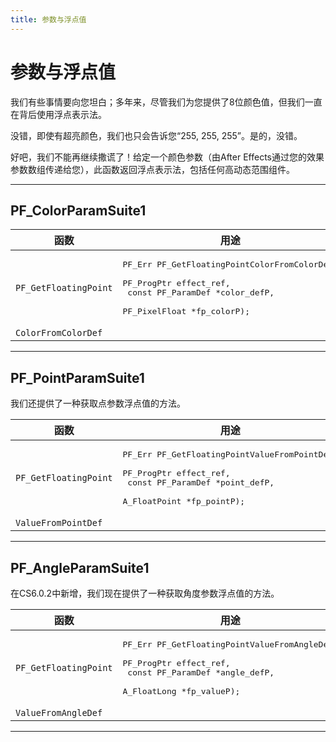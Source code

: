 ```yaml
---
title: 参数与浮点值
---
```

# 参数与浮点值

我们有些事情要向您坦白；多年来，尽管我们为您提供了8位颜色值，但我们一直在背后使用浮点表示法。

没错，即使有超亮颜色，我们也只会告诉您“255, 255, 255”。是的，没错。

好吧，我们不能再继续撒谎了！给定一个颜色参数（由After Effects通过您的效果参数数组传递给您），此函数返回浮点表示法，包括任何高动态范围组件。

---

## PF_ColorParamSuite1

|       函数        |       用途       |
|-------------------|-----------------------------------------------------------------------------------------------------------------------------------------------------------------------------------|
| `PF_GetFloatingPoint` | <pre lang="cpp">PF_Err PF_GetFloatingPointColorFromColorDef(<br/>  PF_ProgPtr         effect_ref,<br/>  const PF_ParamDef  \*color_defP,<br/>  PF_PixelFloat      \*fp_colorP);</pre> |
| `ColorFromColorDef`   |           |

---

## PF_PointParamSuite1

我们还提供了一种获取点参数浮点值的方法。

|       函数        |       用途       |
|-------------------|-----------------------------------------------------------------------------------------------------------------------------------------------------------------------------------|
| `PF_GetFloatingPoint` | <pre lang="cpp">PF_Err PF_GetFloatingPointValueFromPointDef(<br/>  PF_ProgPtr         effect_ref,<br/>  const PF_ParamDef  \*point_defP,<br/>  A_FloatPoint       \*fp_pointP);</pre> |
| `ValueFromPointDef`   |           |

---

## PF_AngleParamSuite1

在CS6.0.2中新增，我们现在提供了一种获取角度参数浮点值的方法。

|       函数        |       用途       |
|-------------------|-----------------------------------------------------------------------------------------------------------------------------------------------------------------------------------|
| `PF_GetFloatingPoint` | <pre lang="cpp">PF_Err PF_GetFloatingPointValueFromAngleDef(<br/>  PF_ProgPtr         effect_ref,<br/>  const PF_ParamDef  \*angle_defP,<br/>  A_FloatLong        \*fp_valueP);</pre> |
| `ValueFromAngleDef`   |           |

---
